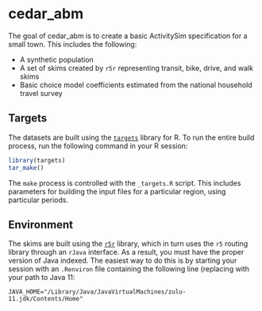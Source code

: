 
# cedar_abm

<!-- badges: start -->
<!-- badges: end -->

The goal of cedar_abm is to create a basic ActivitySim specification for a small 
town. This includes the following:

  - A synthetic population
  - A set of skims created by `r5r` representing transit, bike, drive, and walk skims
  - Basic choice model coefficients estimated from the national household travel survey
  
## Targets
The datasets are built using the
[`targets`](https://books.ropensci.org/targets/) library for R. To run the
entire build process, run the following command in your R session:

```r
library(targets)
tar_make()
```

The `make` process is controlled with the `_targets.R` script. This includes 
parameters for building the input files for a particular region, using particular 
periods.
  
## Environment

The skims are built using the [`r5r`](https://github.com/ipeaGIT/r5r) library,
which in turn uses the `r5` routing library through an `rJava` interface. As a
result, you must have the proper version of Java indexed. The easiest way 
to do this is by starting your session with an `.Renviron` file containing the following
line (replacing with your path to Java 11:

```
JAVA_HOME="/Library/Java/JavaVirtualMachines/zulu-11.jdk/Contents/Home"
```




